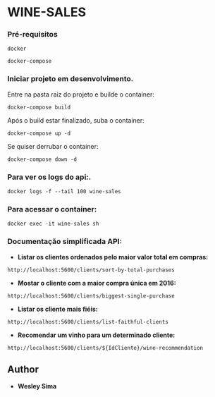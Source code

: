 # WINE-SALES

### Pré-requisitos

```
docker
```

```
docker-compose
```

### Iniciar projeto em desenvolvimento.

Entre na pasta raiz do projeto e builde o container:

```
docker-compose build
```

Após o build estar finalizado, suba o container:

```
docker-compose up -d
```

Se quiser derrubar o container:

```
docker-compose down -d
```

### Para ver os logs do api:.

```
docker logs -f --tail 100 wine-sales
```

### Para acessar o container:

```
docker exec -it wine-sales sh
```

### Documentação simplificada API:

* **Listar os clientes ordenados pelo maior valor total em compras:** 

```
http://localhost:5600/clients/sort-by-total-purchases
```

* **Mostar o cliente com a maior compra única em 2016:** 

```
http://localhost:5600/clients/biggest-single-purchase
```

* **Listar os cliente mais fiéis:** 

```
http://localhost:5600/clients/list-faithful-clients
```

* **Recomendar um vinho para um determinado cliente:** 

```
http://localhost:5600/clients/${IdCliente}/wine-recommendation
```
    
## Author

* **Wesley Sima** 



